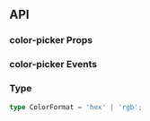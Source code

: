 ## API

### color-picker Props

<field-table :data="colorPickerProps"/>

### color-picker Events

<field-table :data="colorPickerEvents" type="emits" />

### Type

```typescript
type ColorFormat = 'hex' | 'rgb';
```

<script setup>
import { ref } from 'vue';

const colorPickerProps = ref([
  {
    name: 'model-value (v-model)',
    desc: '绑定值',
    type: 'string',
    value: '-',
  },
  {
    name: 'default-value',
    desc: '默认值（非受控状态）',
    type: 'string',
    value: "''",
  },
  {
    name: 'format',
    desc: '颜色值的格式',
    type: "ColorFormat",
    value: "'hex'",
  },
  {
    name: 'size',
    desc: '尺寸',
    type: "Size（参见Button）",
    value: "'medium'",
  },
  {
    name: 'show-text',
    desc: '显示颜色值',
    type: 'boolean',
    value: 'false',
  },
  {
    name: 'show-history',
    desc: '显示历史颜色',
    type: 'boolean',
    value: 'false',
  },
  {
    name: 'show-preset',
    desc: '显示预设颜色',
    type: 'boolean',
    value: 'false',
  },
  {
    name: 'disabled',
    desc: '禁用',
    type: 'boolean',
    value: 'false',
  },
  {
    name: 'disabled-alpha',
    desc: '禁用透明通道',
    type: 'boolean',
    value: 'false',
  },
  {
    name: 'hide-trigger',
    desc: '没有触发元素，只显示颜色面板',
    type: 'boolean',
    value: 'false',
  },
  {
    name: 'trigger-props',
    desc: '接受所有 Trigger 组件的Props',
    type: 'TriggerProps',
    value: '-',
  },
  {
    name: 'history-colors',
    desc: '历史颜色的颜色数组',
    type: 'string[]',
    value: '-',
  },
  {
    name: 'preset-colors',
    desc: '预设颜色的颜色数组',
    type: 'string[]',
    value: '-',
  },
]);

const colorPickerEvents = ref([
  {
    name: 'change',
    desc: '颜色值改变时触发',
    type: 'value: string',
    value: '-',
  },
  {
    name: 'popup-visible-change',
    desc: '颜色面板展开和收起时触发',
    type: 'visible: boolean, \nvalue: string',
    value: '-',
  },
]);
</script>
